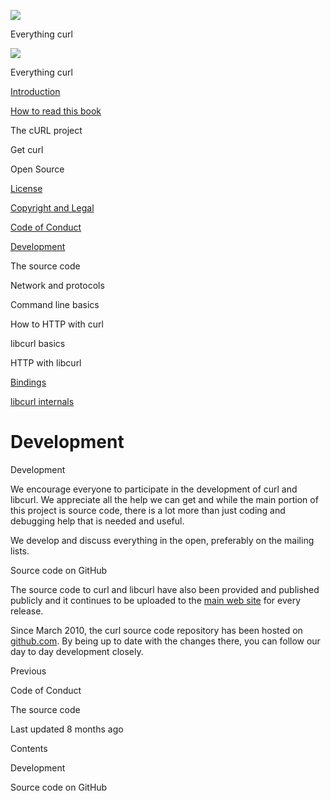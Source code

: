 <a href="../index.html" class="link-a079aa82--primary-53a25e66--logoLink-10d08504"></a>

<img src="https://gblobscdn.gitbook.com/orgs%2F-LxuH0qSm4xO9nWfEBlB%2Favatar.png?alt=media" class="image-67b14f24--avatar-1c1d03ec" />

<span class="text-4505230f--UIH400-4e41e82a--textContentFamily-49a318e1--spaceNameText-677c2969">Everything curl</span>

<a href="../index.html" class="link-a079aa82--primary-53a25e66--logoLink-10d08504"></a>

<img src="https://gblobscdn.gitbook.com/orgs%2F-LxuH0qSm4xO9nWfEBlB%2Favatar.png?alt=media" class="image-67b14f24--avatar-1c1d03ec" />

<span class="text-4505230f--UIH400-4e41e82a--textContentFamily-49a318e1--spaceNameText-677c2969">Everything curl</span>

<a href="../index.html" class="navButton-94f2579c--navButtonClickable-161b88ca"><span class="text-4505230f--UIH300-2063425d--textContentFamily-49a318e1--navButtonLabel-14a4968f">Introduction</span></a>

<a href="../how-to-read.html" class="navButton-94f2579c--navButtonClickable-161b88ca"><span class="text-4505230f--UIH300-2063425d--textContentFamily-49a318e1--navButtonLabel-14a4968f">How to read this book</span></a>

<span class="text-4505230f--UIH300-2063425d--textContentFamily-49a318e1--navButtonLabel-14a4968f">The cURL project</span>

<span class="text-4505230f--UIH300-2063425d--textContentFamily-49a318e1--navButtonLabel-14a4968f">Get curl</span>

<span class="text-4505230f--UIH300-2063425d--textContentFamily-49a318e1--navButtonLabel-14a4968f">Open Source</span>

<a href="license.html" class="navButton-94f2579c--pageItemWithChildrenNested-2c5d8183--navButtonClickable-161b88ca"><span class="text-4505230f--UIH300-2063425d--textContentFamily-49a318e1--navButtonLabel-14a4968f">License</span></a>

<a href="copyright.html" class="navButton-94f2579c--pageItemWithChildrenNested-2c5d8183--navButtonClickable-161b88ca"><span class="text-4505230f--UIH300-2063425d--textContentFamily-49a318e1--navButtonLabel-14a4968f">Copyright and Legal</span></a>

<a href="coc.html" class="navButton-94f2579c--pageItemWithChildrenNested-2c5d8183--navButtonClickable-161b88ca"><span class="text-4505230f--UIH300-2063425d--textContentFamily-49a318e1--navButtonLabel-14a4968f">Code of Conduct</span></a>

<a href="devel.html" class="navButton-94f2579c--pageItemWithChildrenNested-2c5d8183--navButtonClickable-161b88ca--navButtonOpened-6a88552e"><span class="text-4505230f--UIH300-2063425d--textContentFamily-49a318e1--navButtonLabel-14a4968f">Development</span></a>

<span class="text-4505230f--UIH300-2063425d--textContentFamily-49a318e1--navButtonLabel-14a4968f">The source code</span>

<span class="text-4505230f--UIH300-2063425d--textContentFamily-49a318e1--navButtonLabel-14a4968f">Network and protocols</span>

<span class="text-4505230f--UIH300-2063425d--textContentFamily-49a318e1--navButtonLabel-14a4968f">Command line basics</span>



<span class="text-4505230f--UIH300-2063425d--textContentFamily-49a318e1--navButtonLabel-14a4968f">How to HTTP with curl</span>

<span class="text-4505230f--UIH300-2063425d--textContentFamily-49a318e1--navButtonLabel-14a4968f">libcurl basics</span>

<span class="text-4505230f--UIH300-2063425d--textContentFamily-49a318e1--navButtonLabel-14a4968f">HTTP with libcurl</span>

<a href="../bindings.html" class="navButton-94f2579c--navButtonClickable-161b88ca"><span class="text-4505230f--UIH300-2063425d--textContentFamily-49a318e1--navButtonLabel-14a4968f">Bindings</span></a>

<a href="../internals.html" class="navButton-94f2579c--navButtonClickable-161b88ca"><span class="text-4505230f--UIH300-2063425d--textContentFamily-49a318e1--navButtonLabel-14a4968f">libcurl internals</span></a>

<a href="../bookindex.html" class="navButton-94f2579c--navButtonClickable-161b88ca"><span class="text-4505230f--UIH300-2063425d--textContentFamily-49a318e1--navButtonLabel-14a4968f"></span></a>





# <span class="text-4505230f--DisplayH900-bfb998fa--textContentFamily-49a318e1">Development</span>

<span class="text-4505230f--UIH300-2063425d--textUIFamily-5ebd8e40--text-8ee2c8b2"></span>

<span class="text-4505230f--UIH300-2063425d--textUIFamily-5ebd8e40--text-8ee2c8b2"></span>

<span class="text-4505230f--HeadingH700-04e1a2a3--textContentFamily-49a318e1"><span data-key="eef6476692ae4ff1b29569e2ea65210a"><span data-offset-key="eef6476692ae4ff1b29569e2ea65210a:0">Development</span></span></span>

<span class="text-4505230f--TextH400-3033861f--textContentFamily-49a318e1"><span data-key="2c2ecf5e3221471f875b8a0eb54586ac"><span data-offset-key="2c2ecf5e3221471f875b8a0eb54586ac:0">We encourage everyone to participate in the development of curl and libcurl. We appreciate all the help we can get and while the main portion of this project is source code, there is a lot more than just coding and debugging help that is needed and useful.</span></span></span>

<span class="text-4505230f--TextH400-3033861f--textContentFamily-49a318e1"><span data-key="52e2764fb0db491cab15c66147d26193"><span data-offset-key="52e2764fb0db491cab15c66147d26193:0">We develop and discuss everything in the open, preferably on the mailing lists.</span></span></span>

<span class="text-4505230f--HeadingH700-04e1a2a3--textContentFamily-49a318e1"><span data-key="6febde8eeb004523b03a704950d0176c"><span data-offset-key="6febde8eeb004523b03a704950d0176c:0">Source code on GitHub</span></span></span>

<span class="text-4505230f--TextH400-3033861f--textContentFamily-49a318e1"><span data-key="07c46e409a1f4e50a79c33ab04ace78c"><span data-offset-key="07c46e409a1f4e50a79c33ab04ace78c:0">The source code to curl and libcurl have also been provided and published publicly and it continues to be uploaded to the </span></span><a href="https://curl.se/" class="link-a079aa82--primary-53a25e66--link-faf6c434"><span data-key="a07855b6a7bb460aa7fac7809f8d3935"><span data-offset-key="a07855b6a7bb460aa7fac7809f8d3935:0">main web site</span></span></a><span data-key="c1106f1b1927426caa36f34e344aa34e"><span data-offset-key="c1106f1b1927426caa36f34e344aa34e:0"> for every release.</span></span></span>

<span class="text-4505230f--TextH400-3033861f--textContentFamily-49a318e1"><span data-key="5a7e553c51b14c898bcd0c94b957f133"><span data-offset-key="5a7e553c51b14c898bcd0c94b957f133:0">Since March 2010, the curl source code repository has been hosted on </span></span><a href="https://github.com/" class="link-a079aa82--primary-53a25e66--link-faf6c434"><span data-key="232e6ec0811d41a08946ef0341293cab"><span data-offset-key="232e6ec0811d41a08946ef0341293cab:0">github.com</span></span></a><span data-key="cbdffc97a1844bf58d025a81250e6154"><span data-offset-key="cbdffc97a1844bf58d025a81250e6154:0">. By being up to date with the changes there, you can follow our day to day development closely.</span></span></span>

<a href="coc.html" class="reset-3c756112--card-6570f064--whiteCard-fff091a4--cardPrevious-56a5e674"></a>

<span class="text-4505230f--TextH200-a3425406--textContentFamily-49a318e1">Previous</span>

<span class="text-4505230f--UIH400-4e41e82a--textContentFamily-49a318e1">Code of Conduct</span>

<a href="../source.html" class="reset-3c756112--card-6570f064--whiteCard-fff091a4--cardNext-19241c42"></a>


<span class="text-4505230f--UIH400-4e41e82a--textContentFamily-49a318e1">The source code</span>



<span class="text-4505230f--TextH200-a3425406--textContentFamily-49a318e1">Last updated 8 months ago</span>



<span class="text-4505230f--InfoH100-1e92e1d1--textContentFamily-49a318e1">Contents</span>

<a href="devel.html#development" class="reset-3c756112--menuItem-aa02f6ec--menuItemLight-757d5235--menuItemInline-173bdf97--pageTocItem-f4427024"></a>

<span class="text-4505230f--UIH300-2063425d--textContentFamily-49a318e1"><span class="text-4505230f--UIH200-50ead35f--textContentFamily-49a318e1">Development</span></span>

<a href="devel.html#source-code-on-github" class="reset-3c756112--menuItem-aa02f6ec--menuItemLight-757d5235--menuItemInline-173bdf97--pageTocItem-f4427024"></a>

<span class="text-4505230f--UIH300-2063425d--textContentFamily-49a318e1"><span class="text-4505230f--UIH200-50ead35f--textContentFamily-49a318e1">Source code on GitHub</span></span>
